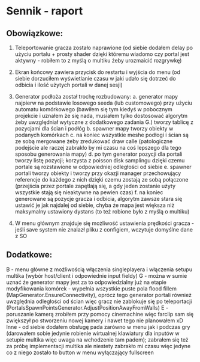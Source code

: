 # Sennik - raport

## Obowiązkowe:
1. Teleportowanie gracza zostało naprawione (od siebie dodałem delay po użyciu portalu + prosty shader dzięki któremu wiadomo czy portal jest aktywny - robiłem to z myślą o multiku żeby urozmaicić rozgrywkę)

2. Ekran końcowy zawiera przycisk do restartu i wyjścia do menu (od siebie dorzuciłem wyświetlanie czasu w jaki udało się dotrzeć do odbicia i ilość użytych portali w danej sesji)

3. Generator podłoża został trochę rozbudowany:
  a. generator mapy najpierw na podstawie losowego seeda (lub customowego) przy użyciu automatu komórkowego (bawiłem się tym kiedyś w pobocznym projekcie i uznałem że się nada, musiałem tylko dostosować algorytm żeby uwzględniał wytyczne z dodatkowego zadania G.) tworzy tablicę z pozycjami dla ścian i podłóg
	b. spawner mapy tworzy obiekty w podanych komórkach
	c. na koniec wszystkie meshe podłogi i ścian są ze sobą mergowane żeby zredukować draw calle (patologiczne podejście ale raczej zabrakło by mi czasu na coś lepszego dla tego sposobu generowania mapy)
	d. po tym generator pozycji dla portali tworzy listę pozycji; korzysta z poisson disk samplingu dzięki czemu portale są rozstawione w odpowiedniej odległości od siebie
	e. spawner portali tworzy obiekty i tworzy przy okazji manager przechowujący referencje do każdego z nich dzięki czemu zostają ze sobą połączone (przejścia przez portale zapętlają się, a gdy jeden zostanie użyty wszystkie stają się nieaktywne na pewien czas)
	f. na koniec generowane są pozycje gracza i odbicia, algorytm zawsze stara się ustawić je jak najdalej od siebie, chyba że mapa jest większa niż maksymalny ustawiony dystans (to też robione było z myślą o multiku)

4. W menu głównym znajduje się możliwość ustawienia prędkości gracza - jeśli save system nie znalazł pliku z configiem, wczytuje domyślne dane z SO

## Dodatkowe:
B - menu główne z możliwością włączenia singleplayera i włączenia setupu multika (wybór host/client i odpowiednie input fieldy)
G - można w sumie uznać że generator mapy jest za to odpowiedzialny już na etapie modyfikowania komórek - wypełnia wszystkie puste pola flood fillem (MapGenerator.EnsureConnectivity), oprócz tego generator portali również uwzględnia odległości od ścian więc gracz nie zablokuje się po teleportacji (PortalsSpawnPointsGenerator.AdjustPositionAwayFromWalls)
E - poruszanie kamerą zrobiłem przy pomocy cinemachine więc farclip sam się zwiększył po stworzeniu nowej kamery i nawet tego nie planowałem xD
Inne - od siebie dodałem obsługę pada zarówno w menu jak i podczas gry (darowałem sobie jedynie robienie wirtualnej klawiatury dla inputów w setupie multika więc uwaga na wchodzenie tam padem); zabrałem się też za próbę implementacji multika ale niestety zabrakło mi czasu więc jedyne co z niego zostało to button w menu wyłączający fullscreen
